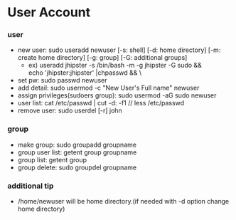 # User Account

### user

- new user: sudo useradd newuser [-s: shell] [-d: home directory] [-m: create home directory] [-g: group] [-G: additional groups]
  - ex)  useradd jhipster -s /bin/bash -m -g jhipster -G sudo && \
  echo 'jhipster:jhipster' |chpasswd && \
- set pw: sudo passwd newuser
- add detail: sudo usermod -c "New User's Full name" newuser
- assign privileges(sudoers group): sudo usermod -aG sudo newuser
- user list: cat /etc/passwd | cut -d: -f1  // less /etc/passwd
- remove user: sudo userdel [-r] john

### group

- make group: sudo groupadd groupname
- group user list: getent group groupname
- group list: getent group
- group delete: sudo groupdel groupname

### additional tip

- /home/newuser will be home directory.(if needed with -d option change home directory)